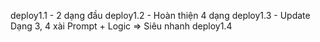 deploy1.1 - 2 dạng đầu 
deploy1.2 - Hoàn thiện 4 dạng 
deploy1.3 - Update Dạng 3, 4 xài Prompt + Logic => Siêu nhanh
deploy1.4